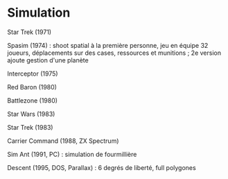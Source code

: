 # Simulation

Star Trek (1971)

Spasim (1974) : shoot spatial à la première personne, jeu en équipe 32 joueurs, déplacements sur des cases, ressources et munitions ; 2e version ajoute gestion d'une planète

Interceptor (1975)

Red Baron (1980)

Battlezone (1980)

Star Wars (1983)

Star Trek (1983)

Carrier Command (1988, ZX Spectrum)

Sim Ant (1991, PC) : simulation de fourmillière

Descent (1995, DOS, Parallax) : 6 degrés de liberté, full polygones
